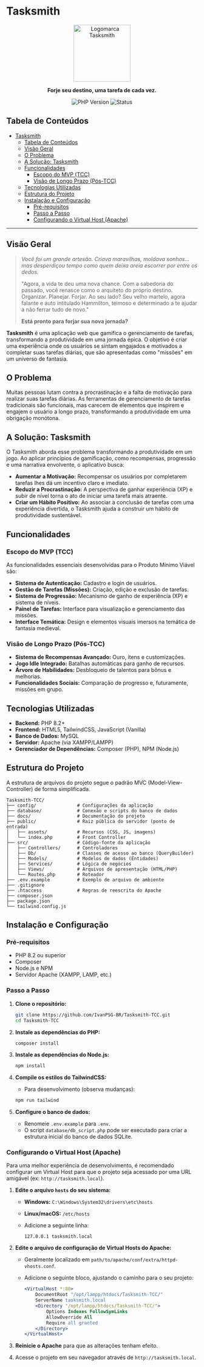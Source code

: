 # Tasksmith

<div align="center">
  <img src="https://github.com/IvanPSG-BR/Tasksmith-TCC/raw/main/public/assets/images/logomark.png" alt="Logomarca Tasksmith" width="150"/>
  <p><strong>Forje seu destino, uma tarefa de cada vez.</strong></p>
  <p>
    <img src="https://img.shields.io/badge/PHP-8.2%2B-blue?style=for-the-badge&logo=php" alt="PHP Version">
    <img src="https://img.shields.io/badge/Status-Em%20Desenvolvimento-yellow?style=for-the-badge" alt="Status">
  </p>
</div>

## Tabela de Conteúdos

- [Tasksmith](#tasksmith)
  - [Tabela de Conteúdos](#tabela-de-conteúdos)
  - [Visão Geral](#visão-geral)
  - [O Problema](#o-problema)
  - [A Solução: Tasksmith](#a-solução-tasksmith)
  - [Funcionalidades](#funcionalidades)
    - [Escopo do MVP (TCC)](#escopo-do-mvp-tcc)
    - [Visão de Longo Prazo (Pós-TCC)](#visão-de-longo-prazo-pós-tcc)
  - [Tecnologias Utilizadas](#tecnologias-utilizadas)
  - [Estrutura do Projeto](#estrutura-do-projeto)
  - [Instalação e Configuração](#instalação-e-configuração)
    - [Pré-requisitos](#pré-requisitos)
    - [Passo a Passo](#passo-a-passo)
    - [Configurando o Virtual Host (Apache)](#configurando-o-virtual-host-apache)

---

## Visão Geral

> *Você foi um grande artesão. Criava maravilhas, moldava sonhos... mas desperdiçou tempo como quem deixa areia escorrer por entre os dedos.*
>
> "Agora, a vida te deu uma nova chance. Com a sabedoria do passado, você renasce como o arquiteto do próprio destino. Organizar. Planejar. Forjar. Ao seu lado? Seu velho martelo, agora falante e auto intitulado Hammilton, teimoso e determinado a te ajudar a não ferrar tudo de novo."
>
> **Está pronto para forjar sua nova jornada?**

**Tasksmith** é uma aplicação web que gamifica o gerenciamento de tarefas, transformando a produtividade em uma jornada épica. O objetivo é criar uma experiência onde os usuários se sintam engajados e motivados a completar suas tarefas diárias, que são apresentadas como "missões" em um universo de fantasia.

## O Problema

Muitas pessoas lutam contra a procrastinação e a falta de motivação para realizar suas tarefas diárias. As ferramentas de gerenciamento de tarefas tradicionais são funcionais, mas carecem de elementos que inspirem e engajem o usuário a longo prazo, transformando a produtividade em uma obrigação monótona.

## A Solução: Tasksmith

O Tasksmith aborda esse problema transformando a produtividade em um jogo. Ao aplicar princípios de gamificação, como recompensas, progressão e uma narrativa envolvente, o aplicativo busca:

- **Aumentar a Motivação:** Recompensar os usuários por completarem tarefas lhes dá um incentivo claro e imediato.
- **Reduzir a Procrastinação:** A perspectiva de ganhar experiência (XP) e subir de nível torna o ato de iniciar uma tarefa mais atraente.
- **Criar um Hábito Positivo:** Ao associar a conclusão de tarefas com uma experiência divertida, o Tasksmith ajuda a construir um hábito de produtividade sustentável.

## Funcionalidades

### Escopo do MVP (TCC)

As funcionalidades essenciais desenvolvidas para o Produto Mínimo Viável são:

- **Sistema de Autenticação:** Cadastro e login de usuários.
- **Gestão de Tarefas (Missões):** Criação, edição e exclusão de tarefas.
- **Sistema de Progressão:** Mecanismo de ganho de experiência (XP) e sistema de níveis.
- **Painel de Tarefas:** Interface para visualização e gerenciamento das missões.
- **Interface Temática:** Design e elementos visuais imersos na temática de fantasia medieval.

### Visão de Longo Prazo (Pós-TCC)

- **Sistema de Recompensas Avançado:** Ouro, itens e customizações.
- **Jogo Idle Integrado:** Batalhas automáticas para ganho de recursos.
- **Árvore de Habilidades:** Desbloqueio de talentos para bônus e melhorias.
- **Funcionalidades Sociais:** Comparação de progresso e, futuramente, missões em grupo.

## Tecnologias Utilizadas

- **Backend:** PHP 8.2+
- **Frontend:** HTML5, TailwindCSS, JavaScript (Vanilla)
- **Banco de Dados:** MySQL
- **Servidor:** Apache (via XAMPP/LAMPP)
- **Gerenciador de Dependências:** Composer (PHP), NPM (Node.js)

## Estrutura do Projeto

A estrutura de arquivos do projeto segue o padrão MVC (Model-View-Controller) de forma simplificada.

```
Tasksmith-TCC/
├── config/               # Configurações da aplicação
├── database/             # Conexão e scripts do banco de dados
├── docs/                 # Documentação do projeto
├── public/               # Raiz pública do servidor (ponto de entrada)
│   ├── assets/           # Recursos (CSS, JS, imagens)
│   └── index.php         # Front Controller
├── src/                  # Código-fonte da aplicação
│   ├── Controllers/      # Controladores
│   ├── Db/               # Classes de acesso ao banco (QueryBuilder)
│   ├── Models/           # Modelos de dados (Entidades)
│   ├── Services/         # Lógica de negócios
│   ├── Views/            # Arquivos de apresentação (HTML/PHP)
│   └── Routes.php        # Roteador
├── .env.example          # Exemplo de arquivo de ambiente
├── .gitignore
├── .htaccess             # Regras de reescrita do Apache
├── composer.json
├── package.json
└── tailwind.config.js
```

## Instalação e Configuração

### Pré-requisitos

- PHP 8.2 ou superior
- Composer
- Node.js e NPM
- Servidor Apache (XAMPP, LAMP, etc.)

### Passo a Passo

1. **Clone o repositório:**

    ```bash
    git clone https://github.com/IvanPSG-BR/Tasksmith-TCC.git
    cd Tasksmith-TCC
    ```

2. **Instale as dependências do PHP:**

    ```bash
    composer install
    ```

3. **Instale as dependências do Node.js:**

    ```bash
    npm install
    ```

4. **Compile os estilos do TailwindCSS:**
    - Para desenvolvimento (observa mudanças):

   ```bash
   npm run tailwind
   ```

5. **Configure o banco de dados:**
    - Renomeie `.env.example` para `.env`.
    - O script `database/db_script.php` pode ser executado para criar a estrutura inicial do banco de dados SQLite.

### Configurando o Virtual Host (Apache)

Para uma melhor experiência de desenvolvimento, é recomendado configurar um Virtual Host para que o projeto seja acessado por uma URL amigável (ex: `http://tasksmith.local`).

1. **Edite o arquivo `hosts` do seu sistema:**
    - **Windows:** `C:\Windows\System32\drivers\etc\hosts`
    - **Linux/macOS:** `/etc/hosts`
    - Adicione a seguinte linha:

      ```
      127.0.0.1 tasksmith.local
      ```

2. **Edite o arquivo de configuração de Virtual Hosts do Apache:**
    - Geralmente localizado em `path/to/apache/conf/extra/httpd-vhosts.conf`.
    - Adicione o seguinte bloco, ajustando o caminho para o seu projeto:

      ```apache
      <VirtualHost *:80>
          DocumentRoot "/opt/lampp/htdocs/Tasksmith-TCC/"
          ServerName tasksmith.local
          <Directory "/opt/lampp/htdocs/Tasksmith-TCC/">
              Options Indexes FollowSymLinks
              AllowOverride All
              Require all granted
          </Directory>
      </VirtualHost>
      ```

3. **Reinicie o Apache** para que as alterações tenham efeito.

4. Acesse o projeto em seu navegador através de `http://tasksmith.local`.
